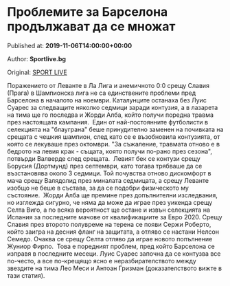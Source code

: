
# Проблемите за Барселона продължават да се множат

Published at: **2019-11-06T14:00:00+00:00**

Author: **Sportlive.bg**

Original: [SPORT LIVE](https://www.sportlive.bg/worldfootball/spain/problemite-za-barselona-prodylzhavat-da-se-mnozhat-1403524.html)

Поражението от Леванте в Ла Лига и анемичното 0:0 срещу Славия (Прага) в Шампионска лига не са единствените проблеми пред Барселона в началото на ноември. Каталунците останаха без Луис Суарес за следващите няколко седмици заради контузия, а в лазарета на тима ще го последва и Жорди Алба, който получи поредна травма през настоящата кампания. 
Един от най-постоянните футболисти в селекцията на "блауграна" беше принудително заменен на почивката на срещата с чешкия шампион, след като се е възобновила контузията, от която се лекуваше през октомври. "За съжаление, травмата отново е в бедрото на левия крак - същата, която получи по-рано през сезона", потвърди Валверде след срещата. 
Левият бек се контузи срещу Борусия (Дортмунд) през септември, като тогава трябваше да се възстановява около 3 седмици. Той почувства отново дискомфорт в мача срещу Валядолид през миналата седмицата, а срещу Леванте изобщо не беше в състава, за да се подобри физическото му състояние. 
Жорди Алба ще премине през допълнителни изследвания, но изглежда сигурно, че няма да може да играе през уикенда срещу Селта Виго, а по всяка вероятност ще остане и извън селекцията на Испания за последните мачове от квалификациите за Евро 2020. Срещу Славия през второто полувреме на терена се появи Сержи Роберто, който заигра на десния фланг на защитата, а отляво се настани Нелсон Семедо. Очаква се срещу Селта отляво да играе новото попълнение Жуниор Фирпо. 
Това е поредният проблем, пред който Барселона се изправя в последните месеци. Луис Суарес започна да се контузва все по-често, а все по-крещящо ясно е неразбирателството между звездите на тима Лео Меси и Антоан Гризман (доказателството вижте в тази статия). 
